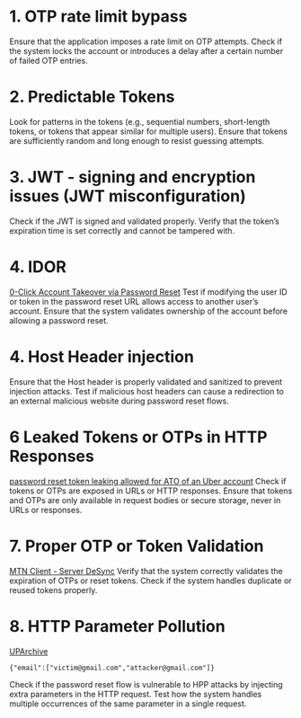 # 1. OTP rate limit bypass 
Ensure that the application imposes a rate limit on OTP attempts.
Check if the system locks the account or introduces a delay after a certain number of failed OTP entries.

# 2. Predictable Tokens
Look for patterns in the tokens (e.g., sequential numbers, short-length tokens, or tokens that appear similar for multiple users).
Ensure that tokens are sufficiently random and long enough to resist guessing attempts.

# 3. JWT - signing and encryption issues (JWT misconfiguration)
Check if the JWT is signed and validated properly.
Verify that the token’s expiration time is set correctly and cannot be tampered with.

# 4. IDOR 
[0-Click Account Takeover via Password Reset](https://hackerone.com/reports/2831902)
Test if modifying the user ID or token in the password reset URL allows access to another user’s account.
Ensure that the system validates ownership of the account before allowing a password reset.

# 4. Host Header injection 
Ensure that the Host header is properly validated and sanitized to prevent injection attacks.
Test if malicious host headers can cause a redirection to an external malicious website during password reset flows.

# 6 Leaked Tokens or OTPs in HTTP Responses
[password reset token leaking allowed for ATO of an Uber account](https://hackerone.com/reports/173551)
Check if tokens or OTPs are exposed in URLs or HTTP responses.
Ensure that tokens and OTPs are only available in request bodies or secure storage, never in URLs or responses.

# 7. Proper OTP or Token Validation 
[MTN Client - Server DeSync](https://hackerone.com/reports/2762462)
Verify that the system correctly validates the expiration of OTPs or reset tokens.
Check if the system handles duplicate or reused tokens properly.

# 8. HTTP Parameter Pollution 
[UPArchive](https://hackerone.com/reports/1175081)
```
{"email":["victim@gmail.com","attacker@gmail.com"]}
```
Check if the password reset flow is vulnerable to HPP attacks by injecting extra parameters in the HTTP request.
Test how the system handles multiple occurrences of the same parameter in a single request.